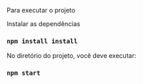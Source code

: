 Para executar o projeto

Instalar as dependências
### `npm install install`

No diretório do projeto, você deve executar:

### `npm start`